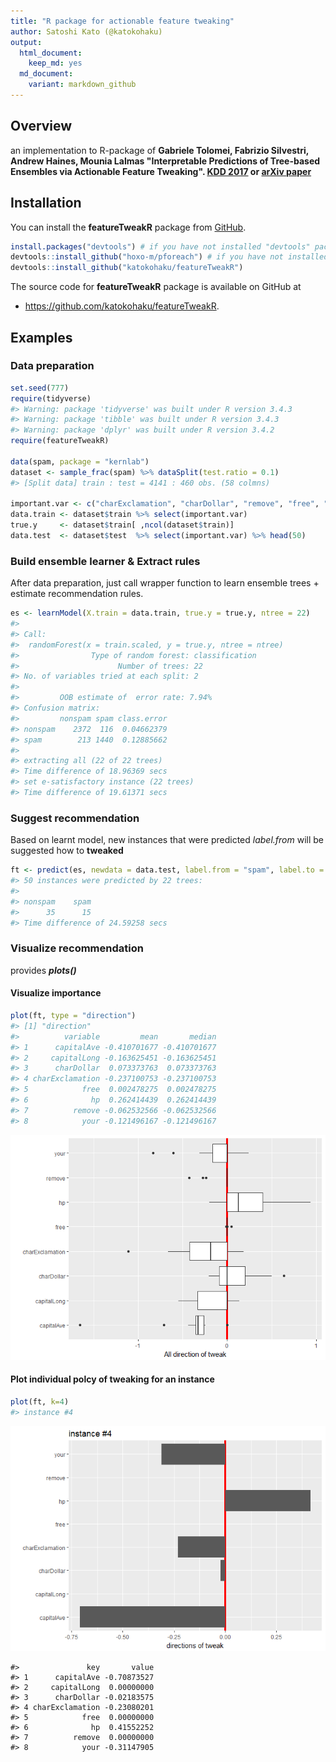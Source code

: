 ```yaml
---
title: "R package for actionable feature tweaking"
author: Satoshi Kato (@katokohaku)
output: 
  html_document:
    keep_md: yes
  md_document:
    variant: markdown_github
---
```




## Overview

an implementation to R-package of 
**Gabriele Tolomei, Fabrizio Silvestri, Andrew Haines, Mounia Lalmas "Interpretable Predictions of Tree-based Ensembles via Actionable Feature Tweaking". [KDD 2017](http://www.kdd.org/kdd2017/papers/view/interpretable-predictions-of-tree-based-ensembles-via-actionable-feature-tw) or [arXiv paper](https://arxiv.org/abs/1706.06691)**

## Installation

You can install the **featureTweakR** package from [GitHub](https://github.com/katokohaku/featureTweakR).


```r
install.packages("devtools") # if you have not installed "devtools" package
devtools::install_github("hoxo-m/pforeach") # if you have not installed "pforeach" package
devtools::install_github("katokohaku/featureTweakR")
```

The source code for **featureTweakR** package is available on GitHub at
- https://github.com/katokohaku/featureTweakR.

## Examples
### Data preparation

```r
set.seed(777)
require(tidyverse)
#> Warning: package 'tidyverse' was built under R version 3.4.3
#> Warning: package 'tibble' was built under R version 3.4.3
#> Warning: package 'dplyr' was built under R version 3.4.2
require(featureTweakR)

data(spam, package = "kernlab")
dataset <- sample_frac(spam) %>% dataSplit(test.ratio = 0.1)
#> [Split data] train : test = 4141 : 460 obs. (58 colmns)

important.var <- c("charExclamation", "charDollar", "remove", "free", "capitalAve", "capitalLong", "your", "hp")
data.train <- dataset$train %>% select(important.var)
true.y     <- dataset$train[ ,ncol(dataset$train)]
data.test  <- dataset$test  %>% select(important.var) %>% head(50)
```
### Build ensemble learner & Extract rules
After data preparation, just call wrapper function to learn ensemble trees + estimate recommendation rules.

```r
es <- learnModel(X.train = data.train, true.y = true.y, ntree = 22)
#> 
#> Call:
#>  randomForest(x = train.scaled, y = true.y, ntree = ntree) 
#>                Type of random forest: classification
#>                      Number of trees: 22
#> No. of variables tried at each split: 2
#> 
#>         OOB estimate of  error rate: 7.94%
#> Confusion matrix:
#>         nonspam spam class.error
#> nonspam    2372  116  0.04662379
#> spam        213 1440  0.12885662
#> 
#> extracting all (22 of 22 trees)
#> Time difference of 18.96369 secs
#> set e-satisfactory instance (22 trees)
#> Time difference of 19.61371 secs
```
### Suggest recommendation
Based on learnt model, new instances that were predicted *label.from* will be suggested how to **tweaked**

```r
ft <- predict(es, newdata = data.test, label.from = "spam", label.to = "nonspam")
#> 50 instances were predicted by 22 trees: 
#> 
#> nonspam    spam 
#>      35      15 
#> Time difference of 24.59258 secs
```
### Visualize recommendation
provides ***plots()***

#### Visualize importance

```r
plot(ft, type = "direction")
#> [1] "direction"
#>          variable         mean       median
#> 1      capitalAve -0.410701677 -0.410701677
#> 2     capitalLong -0.163625451 -0.163625451
#> 3      charDollar  0.073373763  0.073373763
#> 4 charExclamation -0.237100753 -0.237100753
#> 5            free  0.002478275  0.002478275
#> 6              hp  0.262414439  0.262414439
#> 7          remove -0.062532566 -0.062532566
#> 8            your -0.121496167 -0.121496167
```

![](README_files/figure-html/plotPopulation-1.png)<!-- -->

#### Plot individual polcy of tweaking for an instance

```r
plot(ft, k=4)
#> instance #4
```

![](README_files/figure-html/plotIndividual-1.png)<!-- -->

```
#>               key       value
#> 1      capitalAve -0.70873527
#> 2     capitalLong  0.00000000
#> 3      charDollar -0.02183575
#> 4 charExclamation -0.23080201
#> 5            free  0.00000000
#> 6              hp  0.41552252
#> 7          remove  0.00000000
#> 8            your -0.31147905
```

